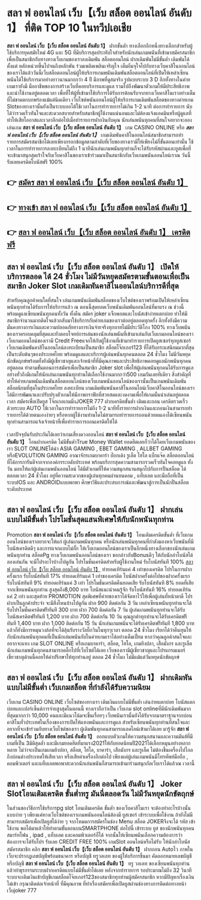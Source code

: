 # สลา ฟ ออนไลน์ เว็บ【เว็บ สล็อต ออนไลน์ อันดับ 1】  ที่ติด TOP 10 ในทวีปเอเชีย

**สลา ฟ ออนไลน์ เว็บ【เว็บ สล็อต ออนไลน์ อันดับ 1】** ฝากขั้นต่ำ  ทางเลือกอีกหนึ่งทางเลือกสำหรับผู้ใช้บริการยุคสมัยใหม่ 4G และ 5G ที่มีบริการสุดประทับใจสำหรับนักเล่นเกมพนันที่เข้ามาสมัครสมาชิกเพื่อเป็นสมาชิกกับทางทางเว็บเกมของเราลงเดิมพัน สล็อตออนไลน์ ฝากเดิมพันไม่มีขั้นต่ำ เดิมพันได้ตั้งแต่ หลักหน่วยขึ้นไปจนถึงหลักพัน ร่วมเพลิดเพลินเจริญใจ เต็มอิ่มจุใจไปกับทางเว็บคาสิโนออนไลน์ของเราได้แล้ววันนี้เว็บสล็อตออนไลน์ผู้ให้บริการเกมพนันเดิมพันสล็อตออนไลน์ที่เปิดให้เหล่าเซียนพนันได้ใช้บริการมาอย่างยาวนานมากกว่า 4 ปี มีภาพที่ดูสมจริง รูปแบบระบบ 3 D
อีกทั้งทางในค่ายเกมเรายังมี มืออาชีพของการสร้างเว็บที่คอยบริการและดูแล  รวมไปถึงพัฒนาตัวเกมให้มีประสิทธิภาพและน่าใช้งานอยู่ตลอดเวลา เพื่อที่ให้ผู้ที่เข้ามาใช้บริการได้รับการต้อนรับจากทางเว็บคาสิโนเราอย่างเต็มที่ไม่ขาดตกบกพร่องแม้แต่นิดเดียว เว็บไซต์พนันออนไลน์ผู้ให้บริการเกมเดิมพันสล็อตของทางค่ายเกม Slotของทางเรานั้นยังเป็นระบบออโต้ใช้เวลาในการทำรายการไม่เกิน 1-2 นาที ต่อการทำรายการ นับได้ว่ารวดเร็วทันใจและสะดวกสบายสำหรับสมาชิกผู้ใช้งานแน่นอนและไม่ต้องแจ้งแอดมินหรือผู้ดูแลที่ทำให้เสียโอกาสและเวลาอีกต่อไปเมื่อทำรายการฝากงินกับคุณ
นักเล่นพนันทุกคนที่สนใจอยากจะลองเล่นเกม **สลา ฟ ออนไลน์ เว็บ【เว็บ สล็อต ออนไลน์ อันดับ 1】** เกม CASINO ONLINE หรือ ***สลา ฟ ออนไลน์ เว็บ【เว็บ สล็อต ออนไลน์ อันดับ 1】*** เกมเดิมพันคาสิโนออนไลน์สมาชิกสามารถทำรายการสมัครสมาชิกได้เลยเพียงกรอกข้อมูลตามลำดับที่เว็บของทางเรามีให้เพียงไม่กี่ขั้นตอนเท่านั้น ใช้เวลาในการทำรายการลงทะเบียนไม่ถึง 1 นาทีนักเล่นเกมพนันทุกท่านก็จะได้รับรหัสผ่านและยูสเพื่อที่จะเข้ามาสนุกสุดเร้าใจกับเว็บคาสิโนของเราเข้าร่วมมาเป็นสมาชิกกับเว็บเกมพนันออนไลน์เราณ วันนี้รับเลยเครดิตโบนัสฟรี 100%

## 👉 [สมัคร สลา ฟ ออนไลน์ เว็บ【เว็บ สล็อต ออนไลน์ อันดับ 1】](https://archa888.com/)
## 👉 [ทางเข้า สลา ฟ ออนไลน์ เว็บ【เว็บ สล็อต ออนไลน์ อันดับ 1】](https://archa888.com/)
## 👉 [สลา ฟ ออนไลน์ เว็บ【เว็บ สล็อต ออนไลน์ อันดับ 1】 เครดิตฟรี](https://archa888.com/)

## สลา ฟ ออนไลน์ เว็บ【เว็บ สล็อต ออนไลน์ อันดับ 1】 เปิดให้บริการตลอด ได้ 24 ชั่วโมง ไม่มีวันหยุดสมัครตามขั้นตอนเพื่อเป็นสมาชิก Joker Slot เกมเดิมพันคาสิโนออนไลน์บริการดีที่สุด

สำหรับคุณลูกค้าคนใดที่สนใจ เล่นเกมพนันเดิมพันสล็อตของเว็บไซต์ของเราพร้อมเปิดให้เหล่าเซียนพนันทุกท่านได้รับการให้บริการแล้ว ณ ตอนนี้สุดยอดเว็บพนันเดิมพันออนไลน์ที่มาแรง ณ ช่วงนี้ พร้อมดูแลเซียนพนันทุกคนทั้งวัน ทั้งคืน สมัคร joker แจ็กพอตและโบนัสเข้าง่ายแตกบ่อย ทำให้มีสมาชิกจำนวนมากติดใจแล้วกลับมาใช้บริการกับค่ายเกมของเราต่ออยู่ตลอดทุกครั้ง อีกทั้งยังมีความมั่นคงทางการเงินและความปลอดภัยทางการเงินจ่ายจริงทุกบาทไม่มีประวัติโกง 100% ทางเว็บพนันของเราครอบคลุมที่สุดและยังตอบโจทย์การเล่นของนักเล่นพนันที่เข้ามาเล่นกับเว็บเกมออนไลน์ของเรา
เว็บเกมออนไลน์ของเรามี Credit Freeแจกให้กับผู้ใช้งานที่เข้ามาทำรายการเปิดยูสเซอร์ทุกยูสเซอร์ เว็บเกมเดิมพันคาสิโนออนไลน์ลงทะเบียนเป็นสมาชิก สล็อตโจ๊กเกอร์123 ที่ได้รับกระแสนิยมมากที่สุดเป็นระดับต้นๆของประเทศไทย พร้อมดูแลและบริการผู้เล่นพนันทุกคนตลอด 24 ชั่วโมง ไม่มีวันหยุดนักขัตฤกษ์พร้อมทั้งยังมีผู้เชี่ยวชาญและเจ้าหน้าที่ที่มีคุณภาพและประสิทธิภาพคอยดูแลนักพนันทุกคนอยู่ตลอด ทำตามขั้นตอนการสมัครเพื่อเป็นสมาชิก Joker slot เพื่อให้ผู้เล่นพนันทุกคนได้รับการดูแลอย่างทั่วถึงมีเกมให้นักเล่นเกมพนันทุกท่านได้เลือกใช้งานมากกว่า500 เกมกันเลยทีเดียว
สิ่งสำคัญที่ทำให้ค่ายเกมพนันเดิมพันสล็อตออนไลน์ของเว็บเกมพนันออนไลน์ของเรานั้นเป็นเกมพนันเดิมพันสล็อตนิยมที่สุดในประเทศไทย ลงทะเบียน  เกมเดิมพันพนันคาสิโนออนไลน์เว็บคาสิโนออนไลน์ของเราได้มีการพัฒนาและปรับปรุงตัวเกมให้มีภาพกราฟิกที่สวยสดและงดงามเพื่อให้เกมนั้นน่าเล่นอยู่ตลอดเวลา สมัครเพื่อเปิดยูส โจ๊กเกอเกมมิ่งJOKER 777 ฝากเครดิตขั้นต่ำ เติมและถอน เครดิตรวดเร็วด้วยระบบ AUTO ใช้เวลาในการทำรายการไม่ถึง 1-2 นาทีทั้งรายการฝากเงินและถอนเงินสามารถทำรายการได้ด้วยตนเองง่ายๆ หรือหากผู้ใช้งานท่านใดไม่สามารถทำรายการถอนด้วยตนเองได้เซียนพนันทุกท่านสามารถแจ้งเจ้าหน้าที่เพื่อทำรายการถอนเครดิตให้ได้

เวลาปัจจุบันรับประกันได้เลยว่าเกมเสี่ยงดวงออนไลน์ **สลา ฟ ออนไลน์ เว็บ【เว็บ สล็อต ออนไลน์ อันดับ 1】** โอนฝากเครดิต ไม่มีขั้นต่ำTrue Money Wallet ยอดฮิตเลยก็ว่าได้โดยเว็บเกมพนันของเรา SLOT ONLINEได้นำ  ASIA GAMING , EBET GAMING , ALLBET GAMING หรือEVOLUTION GAMING อาณาจักรเกมบาคาร่า ป๊อกเด้ง รูเล็ต ไฮโล แบ็กแจ๊ค สล็อตออนไลน์ ที่ได้การการันตีจากจากองค์กรระบดับประเทศ พร้อมบริการสุดความสามารถรวดเร็วทันใจคอยดูแล ทั้งวัน มอบให้แก่ผู้เล่นเกมพนันออนไลน์ ได้มีตัวเกมที่ให้ความสนุกสนานสนุกไปกับการปั่นสล็อต ได้ ตลอดเวลา 24 ชั่วโมง อยู่ที่ความสะดวกของผู้เล่นทุกคนผ่านบนคอม , แท็บเลต และมือถือที่เป็นระบบIOS และ ANDROIDแบบพกพา ศึกษาวิธีและประสบการณ์และพัฒนาสู่การเป็นนักปั่นสล็อตระดับประเทศ

## สลา ฟ ออนไลน์ เว็บ【เว็บ สล็อต ออนไลน์ อันดับ 1】 ฝากเล่นแบบไม่มีขั้นต่ำ โปรโมชั่นสุดแสนพิเศษให้กับนักพนันทุกท่าน

 Promotion  **สลา ฟ ออนไลน์ เว็บ【เว็บ สล็อต ออนไลน์ อันดับ 1】** โอนเติมเครดิตขั้นต่ำ ที่เว็บเกมออนไลน์ของเราอยากจะให้แก่  ผู้เล่นเกมพนันทุกคน หรือนักเล่นพนันทุกคนที่กำลังมองหาเว็บพนันที่มี โบนัสเครดิตดีๆ และการแจกแบบไม่กั๊ก ให้เว็บเกมออนไลน์ของเราเป็นอีกหนึ่งทางเลือกของนักเล่นเกมพนันทุกท่าน สล็อตPg ทางเว็บเกมพนันออนไลน์ของเรา ขอกล่าวกับBonusดีๆ ให้กับนักล่าโบนัสได้ลองเล่นกัน จะมีโปรอะไรบ้างไปดูกัน
โปรโมชั่นเครดิตสำหรับผู้ใช้งานใหม่ รับโบนัสทันที 100% [สลา ฟ ออนไลน์ เว็บ【เว็บ สล็อต ออนไลน์ อันดับ 1】](https://archa888.com/) ทำยอดเทิร์นแค่ 4 เท่าของเครดิต
โปรในการฝากครั้งแรก รับโบนัสทันที 17% ทำยอดเทิร์นแค่ 1 เท่าของเครดิต
โบนัสฝากครั้งต่อไปของฝากครั้งแรก รับโบนัสทันที 9% ทำยอดเทิร์นแค่ 3 เท่า
โปรโมชั่นเครดิตคืนยอดเสีย รับโบนัสทันที 8% ยอดที่เสียจากเซียนพนันทุกท่าน สูงสุดถึง8,000 บาท
โบนัสแนะนำคนรู้จัก รับโบนัสทันที 16% ทำยอดเทิร์นแค่ 2 เท่า
และสุดท้าย PROMOTION สุดพิเศษที่ค่ายของเราได้จัดหาไว้ให้เพื่อผู้เล่นที่หน้าตาดี โปรฝากเป็นลูกค้าประจำ จะมีสิ่งไหนบ้างไปดูกัน
ฝาก 900 ติดต่อกัน 3 วัน เหล่าเซียนพนันทุกท่านจะได้รับโปรโมชั่นเครดิตฟรีทันที 300 บาท
ฝาก 700 ติดต่อกัน 7 วัน ผู้เล่นเกมพนันทุกท่านจะได้รับโบนัสเครดิตฟรีทันที 1,200 บาท
ฝาก 700 ติดต่อกัน 10 วัน คุณลูกค้าทุกท่านจะได้รับเครดิตฟรีทันที 1,400 บาท
ฝาก 1,000 ติดต่อกัน 15 วัน นักเล่นเกมพนันจะได้รับเครดิตฟรีทันที 1,800 บาท
แล้วก็ยังมีการหมุนวงล้อที่จะได้ลุ้นรับรางวัลบิ๊กวินในทุกๆเวลา ตลอด 24 ชั่วโมง เรียกได้ว่าคืนทุนให้กับนักเล่นพนันทุกคนที่เป็นนักเล่นพนันกับในค่ายเกมเราได้อย่างเต็มเปี่ยม หากว่าคุณลูกค้าสนใจและอยากจะแทง เกม SLOT ONLINE  หรือเกมบาคาร่า, สล็อต, ไฮโล, เกมยิงปลา, เสือมังกร และรูเล็ต นักเล่นเกมพนันทุกคนสามารถคลิ๊กไปที่เว็บไซต์ได้เลย เว็บของเรามีผู้เชี่ยวชาญและโปรแกรมเมอร์เชี่ยวชาญด้านนี้คอยให้คำปรึกษาให้ทุกท่านอยู่ ตลอด 24 ชั่วโมง ไม่มีแม้แต่วันหยุดนักขัตฤกษ์

## สลา ฟ ออนไลน์ เว็บ【เว็บ สล็อต ออนไลน์ อันดับ 1】 ฝากเดิมพันแบบไม่มีขั้นต่ำ  เว็บเกมสล็อต ที่กำลังได้รับความนิยม

เว็บเกม CASINO ONLINE เว็บไซต์ของทางเรา เติมเงินแบบไม่มีขั้นต่ำ เล่นง่ายแตกบ่อย โบนัสแตกบ่อยและเปอร์เซ็นต์การจ่ายสูงสุดในตอนนี้ ทางเราถือว่าเป็น เว็บเกม slot onlineที่มีนักเดิมพันมากที่สุดมากกว่า 10,000 คนและมีแนวโน้มจะขึ้นเรื่อยๆ เว็บพนันเรานั้นยังได้รับจากมาตราฐานจากบ่อนคาสิโนทั่วประเทศในเรื่องของการเปิดให้แทงพนันและการดูแล สำหรับเซียนพนันทุกท่านที่สนใจและอยากที่จะเข้าร่วมกับทางเว็บไซต์ของเรา ผู้เดิมพันทุกคนสามารถแอดไลน์เข้ามาได้เลย
	มารู้จัก **สลา ฟ ออนไลน์ เว็บ【เว็บ สล็อต ออนไลน์ อันดับ 1】** ออกแบบตัวเกมให้ความสนุกสนานและความมันส์ที่มีเกมที่เป็น 3มิติสุดล้ำ และมีเกมยอดฮิตที่มาแรง2021ให้กับยอดนิยมปี2021ได้เลือกหมุนอย่างหลากหลาย  ไม่ว่าจะเป็นเกมเกมยิงปลา, สล็อต, ไฮโล, บาคาร่า, เสือมังกร และรูเล็ต ไม่ต้องขึ้นเครื่องไปไกลถึงบ่อนต่างประเทศให้เสียเวลา หรือเสียค่าเครื่องอีกต่อไป เพียงแค่ผู้เล่นเกมพนันมีโทรศัพท์มือถือ , คอมพิวเตอร์ และแท็บเลตพกพาสะดวกนักเล่นพนันก็สามารถเข้ามาร่วมสนุกกัลเว็บเราได้แล้วณ เวลานี้

## สลา ฟ ออนไลน์ เว็บ【เว็บ สล็อต ออนไลน์ อันดับ 1】 Joker Slotโอนเติมเครดิต ขั้นต่ำทรู มันนี่ตลอดวัน ไม่มีวันหยุดนักขัตฤกษ์

ในส่วนของวิธีการใช้บริการpg slot โอนเติมเครดิต ขั้นต่ำ ของเว็บคาสิโนเรา จะต้องทำอะไรบ้างนั้น แบบง่าย ๆ เพียงแค่ทางเว็บไซต์ของเราเกมพนันออนไลน์ต้องมี ยูสเซอร์ เข้าระบบเพื่อใช้งาน ถ้ายังไม่มีสามารถสมัครเพื่อเปิดยูสได้ง่าย ๆ จากโหมดการสมัครในช่อง Menu สล็อต JOKERจึงจะได้ รหัส เข้าใช้งาน พอได้มาแล้วให้ทำตามขั้นตอนบนSMARTPHONE ต่อไปนี้
เข้าระบบ ยูส  ของนักพนันทุกคน สมาร์ทโฟน , ipad , แท็บเลต และคอมพิวเตอร์ก็ได้
จากนั้นให้เซียนพนันเลือกความต้องการว่า ต้องการจะได้รับโปร รับเลย CREDIT FREE 100% เกมSlot ออนไลน์หรือไม่รับ
ให้นักล่าโบนัสสมัครสมาชิก คลิก **สลา ฟ ออนไลน์ เว็บ【เว็บ สล็อต ออนไลน์ อันดับ 1】** ฝากถอน Autoไว ภาพในเว็บจะปรากฏเลขบัญชีพร้อมธนาคาร หรือบัญชี ทรูวอเลท ของผู้ให้บริการขึ้นมา
คัดลอกหมายเลขบัญชี หรือบัญชี **สลา ฟ ออนไลน์ เว็บ【เว็บ สล็อต ออนไลน์ อันดับ 1】** ทรู วอเลท ของเซียนพนันทุกท่าน แล้วทำธุรกรรมระบบฝากเครดิตแบบไม่มีขั้นต่ำได้เลย
หลังจากทำรายการ รอประมาณไม่ถึง 32 วินาที ระบบจะเติมเงินเข้าบัญชีเกมสล็อตโจ๊กเกอร์123ของสมาชิกทุกท่านผู้สมัครสมาชิก
หากมีปัญหาเรื่องเงินไม่เข้า กรุณาติดต่อเจ้าหน้าที่ ที่มีคุณภาพ ที่ทำเรื่องสมัครเพื่อเปิดยูสผ่านช่องทางการติดต่อทางหน้าเว็บjoker 777


